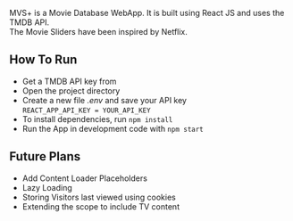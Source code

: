 MVS+ is a Movie Database WebApp. It is built using React JS and uses the TMDB API.<br/>
The Movie Sliders have been inspired by Netflix. 

## How To Run

- Get a TMDB API key from 
- Open the project directory
- Create a new file <i>.env</i> and save your API key<br/> 
 `REACT_APP_API_KEY = YOUR_API_KEY`
- To install dependencies, run `npm install`
- Run the App in development code with `npm start`

## Future Plans

- Add Content Loader Placeholders
- Lazy Loading
- Storing Visitors last viewed using cookies
- Extending the scope to include TV content
